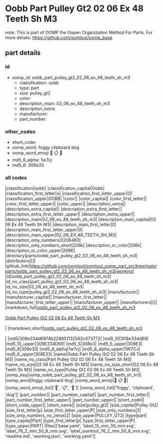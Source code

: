 # Oobb Part Pulley Gt2 02 06 Ex 48 Teeth Sh M3  

note: This is part of OOMP the Oopen Organization Method For Parts. For more details: https://github.com/oomlout/oomp_base

##  part details





### id
* oomp_id: oobb_part_pulley_gt2_02_06_ex_48_teeth_sh_m3
  * classification: oobb
  * type: part
  * size: pulley_gt2
  * color: 
  * description_main: 02_06_ex_48_teeth_sh_m3
  * description_extra: 
  * manufacturer: 
  * part_number: 

### other_codes
* short_code: 
* oomp_word: foggy clipboard dog
* oomp_word_emoji :foggy: :clipboard: :dog:
* md5_6_alpha: 1w7cj
* md5_6: 308e33

### all codes 
|classification|oobb|
|classification_capital|Oobb|
|classification_first_letter|o|
|classification_first_letter_upper|O|
|classification_upper|OOBB|
|color||
|color_capital||
|color_first_letter||
|color_first_letter_upper||
|color_upper||
|description_extra||
|description_extra_capital||
|description_extra_first_letter||
|description_extra_first_letter_upper||
|description_extra_upper||
|description_main|02_06_ex_48_teeth_sh_m3|
|description_main_capital|02 06 Ex 48 Teeth Sh M3|
|description_main_first_letter|0|
|description_main_first_letter_upper|0|
|description_main_upper|02_06_EX_48_TEETH_SH_M3|
|description_only_numbers|0206483|
|description_only_numbers_short|206k|
|description_or_color|206k|
|description_or_color_upper|206K|
|directory|parts/oobb_part_pulley_gt2_02_06_ex_48_teeth_sh_m3|
|distributors|[]|
|github_link|https://github.com/oomlout/oomlout_oomp_part_src/tree/main/parts/oobb_part_pulley_gt2_02_06_ex_48_teeth_sh_m3/working|
|id|oobb_part_pulley_gt2_02_06_ex_48_teeth_sh_m3|
|id_no_class|part_pulley_gt2_02_06_ex_48_teeth_sh_m3|
|id_no_size|02_06_ex_48_teeth_sh_m3|
|id_no_type|pulley_gt2_02_06_ex_48_teeth_sh_m3|
|manufacturer||
|manufacturer_capital||
|manufacturer_first_letter||
|manufacturer_first_letter_upper||
|manufacturer_upper||
|manufacturers|[]|
|markdown_full|[oobb_part_pulley_gt2_02_06_ex_48_teeth_sh_m3](https://github.com/oomlout/oomlout_oomp_part_src/tree/main/parts/oobb_part_pulley_gt2_02_06_ex_48_teeth_sh_m3/working)<br>[](https://github.com/oomlout/oomlout_oomp_part_src/tree/main/parts/oobb_part_pulley_gt2_02_06_ex_48_teeth_sh_m3/working)<br>[Oobb Part Pulley Gt2 02 06 Ex 48 Teeth Sh M3](https://github.com/oomlout/oomlout_oomp_part_src/tree/main/parts/oobb_part_pulley_gt2_02_06_ex_48_teeth_sh_m3/working)<br><br>|
|markdown_short|[oobb_part_pulley_gt2_02_06_ex_48_teeth_sh_m3](https://github.com/oomlout/oomlout_oomp_part_src/tree/main/parts/oobb_part_pulley_gt2_02_06_ex_48_teeth_sh_m3/working)<br><br>|
|md5|308e334d6974b228851132562c073772|
|md5_10|308e334d69|
|md5_10_upper|308E334D69|
|md5_5|308e3|
|md5_5_upper|308E3|
|md5_6|308e33|
|md5_6_alpha|1w7cj|
|md5_6_alpha_upper|1W7CJ|
|md5_6_upper|308E33|
|name|Oobb Part Pulley Gt2 02 06 Ex 48 Teeth Sh M3|
|name_no_class|Part Pulley Gt2 02 06 Ex 48 Teeth Sh M3|
|name_no_size|02 06 Ex 48 Teeth Sh M3|
|name_no_size_short|02 06 Ex 48 Teeth Sh M3|
|name_no_type|Pulley Gt2 02 06 Ex 48 Teeth Sh M3|
|oomp_key|oomp_oobb_part_pulley_gt2_02_06_ex_48_teeth_sh_m3|
|oomp_word|foggy clipboard dog|
|oomp_word_emoji|:foggy: :clipboard: :dog:|
|oomp_word_emoji_list|[':foggy:', ':clipboard:', ':dog:']|
|oomp_word_list|['foggy', 'clipboard', 'dog']|
|part_number||
|part_number_capital||
|part_number_first_letter||
|part_number_first_letter_upper||
|part_number_upper||
|short_code||
|short_code_upper||
|short_name||
|size|pulley_gt2|
|size_capital|Pulley Gt2|
|size_first_letter|p|
|size_first_letter_upper|P|
|size_only_numbers|2|
|size_only_numbers_no_zeros|2|
|size_upper|PULLEY_GT2|
|type|part|
|type_capital|Part|
|type_first_letter|p|
|type_first_letter_upper|P|
|type_upper|PART|
|files|['base.yaml', 'label_15_mm_30_mm.svg', 'label_76_2_mm_50_8_mm.svg', 'label_oomlout_76_2_mm_50_8_mm.svg', 'readme.md', 'working.json', 'working.yaml']|
